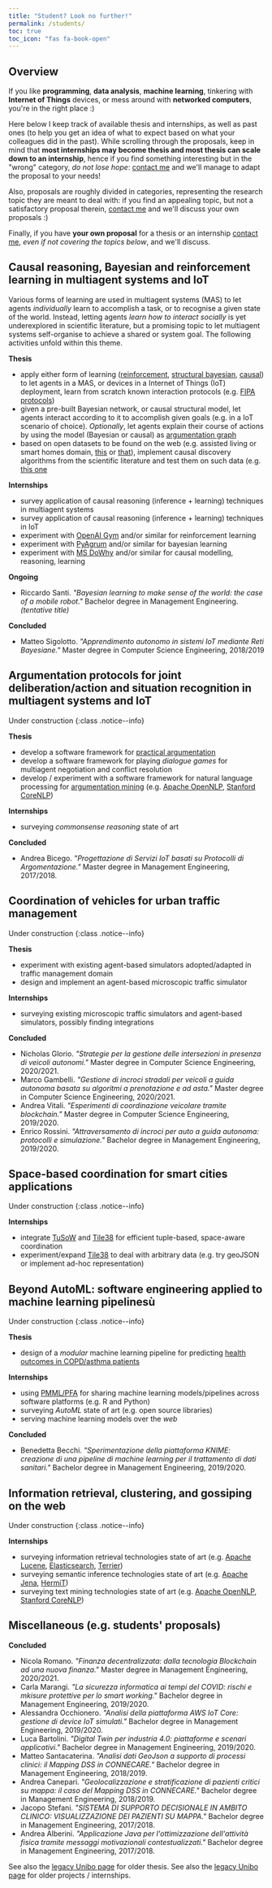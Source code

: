 ```yaml
---
title: "Student? Look no further!"
permalink: /students/
toc: true
toc_icon: "fas fa-book-open"
---
```


## Overview

If you like **programming**, **data analysis**, **machine learning**, tinkering with **Internet of Things** devices, or mess around with **networked computers**, you're in the right place :)

Here below I keep track of available thesis and internships, as well as past ones (to help you get an idea of what to expect based on what your colleagues did in the past).
While scrolling through the proposals, keep in mind that **most internships may become thesis and most thesis can scale down to an internship**, hence if you find something interesting but in the "wrong" category, *do not lose hope*: [contact me](mailto:stefano.mariani@unimore.it) and we'll manage to adapt the proposal to your needs!

Also, proposals are roughly divided in categories, representing the research topic they are meant to deal with: if you find an appealing topic, but not a satisfactory proposal therein, [contact me](mailto:stefano.mariani@unimore.it) and we'll discuss your own proposals :)

Finally, if you have **your own proposal** for a thesis or an internship [contact me](mailto:stefano.mariani@unimore.it), *even if not covering the topics below*, and we'll discuss.

## Causal reasoning, Bayesian and reinforcement learning in multiagent systems and IoT

Various forms of learning are used in multiagent systems (MAS) to let agents *individually* learn to accomplish a task, or to recognise a given state of the world.
Instead, letting agents *learn how to interact socially* is yet underexplored in scientific literature, but a promising topic to let multiagent systems self-organise to achieve a shared or system goal.
The following activities unfold within this theme.

**Thesis**

 - apply either form of learning ([reinforcement](https://towardsdatascience.com/the-ultimate-beginners-guide-to-reinforcement-learning-588c071af1ec), [structural bayesian](https://ojs.aaai.org//index.php/aimagazine/article/view/918), [causal](https://www.cs.ubc.ca/~murphyk/Papers/intro_gm.pdf)) to let agents in a MAS, or devices in a Internet of Things (IoT) deployment, learn from scratch known interaction protocols (e.g. [FIPA protocols](http://www.fipa.org/repository/ips.php3))
 - given a pre-built Bayesian network, or causal structural model, let agents interact according to it to accomplish given goals (e.g. in a IoT scenario of choice). *Optionally*, let agents explain their course of actions by using the model (Bayesian or causal) as [argumentation graph](http://www.cs.uu.nl/docs/vakken/mcarg/)
 - based on open datasets to be found on the web (e.g. assisted living or smart homes domain, [this](https://lig-getalp.imag.fr/fr/health-smart-home-his-datasets/) or [that](https://project.inria.fr/toyotasmarthome/)), implement causal discovery algorithms from the scientific literature and test them on such data (e.g. [this one](https://ieeexplore.ieee.org/abstract/document/9196246)

**Internships**

 - survey application of causal reasoning (inference + learning) techniques in multiagent systems
 - survey application of causal reasoning (inference + learning) techniques in IoT
 - experiment with [OpenAI Gym](https://gym.openai.com) and/or similar for reinforcement learning
 - experiment with [PyAgrum](https://pyagrum.readthedocs.io/en/0.18.2/index.html) and/or similar for bayesian learning
 - experiment with [MS DoWhy](https://microsoft.github.io/dowhy/) and/or similar for causal modelling, reasoning, learning

**Ongoing**

 - Riccardo Santi. *"Bayesian learning to make sense of the world: the case of a mobile robot."* Bachelor degree in Management Engineering. *(tentative title)*

**Concluded**

 - Matteo Sigolotto. *"Apprendimento autonomo in sistemi IoT mediante Reti Bayesiane."* Master degree in Computer Science Engineering, 2018/2019

## Argumentation protocols for joint deliberation/action and situation recognition in multiagent systems and IoT

Under construction
{:class .notice--info}

**Thesis**

 - develop a software framework for [practical argumentation](https://nms.kcl.ac.uk/sanjay.modgil/ASPICtutorial.pdf)
 - develop a software framework for playing *dialogue games* for multiagent negotiation and conflict resolution
 - develop / experiment with a software framework for natural language processing for [argumentation mining](https://www.sciencedirect.com/science/article/pii/S0957417416304493?via%3Dihub) (e.g. [Apache OpenNLP](https://opennlp.apache.org), [Stanford CoreNLP](https://stanfordnlp.github.io/CoreNLP/))

**Internships**

 - surveying *commonsense reasoning* state of art

**Concluded**

 - Andrea Bicego. *"Progettazione di Servizi IoT basati su Protocolli di Argomentazione."* Master degree in Management Engineering, 2017/2018.

## Coordination of vehicles for urban traffic management

Under construction
{:class .notice--info}

**Thesis**

 - experiment with existing agent-based simulators adopted/adapted in traffic management domain
 - design and implement an agent-based microscopic traffic simulator

**Internships**

 - surveying existing microscopic traffic simulators and agent-based simulators, possibly finding integrations

**Concluded**

 - Nicholas Glorio. *"Strategie per la gestione delle intersezioni in presenza di veicoli autonomi."* Master degree in Computer Science Engineering, 2020/2021.
 - Marco Gambelli. *"Gestione di incroci stradali per veicoli a guida autonoma basata su algoritmi a prenotazione e ad asta."* Master degree in Computer Science Engineering, 2020/2021.
 - Andrea Vitali. *"Esperimenti di coordinazione veicolare tramite blockchain."* Master degree in Computer Science Engineering, 2019/2020.
 - Enrico Rossini. *"Attraversamento di incroci per auto a guida autonoma: protocolli e simulazione."* Bachelor degree in Management Engineering, 2019/2020.

## Space-based coordination for smart cities applications

Under construction
{:class .notice--info}

**Internships**

 - integrate [TuSoW](https://github.com/CoordaaS/TuSoW) and [Tile38](https://tile38.com) for efficient tuple-based, space-aware coordination
 - experiment/expand [Tile38](https://tile38.com) to deal with arbitrary data (e.g. try geoJSON or implement ad-hoc representation)

<!--### Concluded-->

 <!--- Michele Donati. *"A modular and flexible web dashboard for mobile assets geo-tracking."* Bachelor degree in Computer Science Engineering. *(tentative title)*-->

## Beyond AutoML: software engineering applied to machine learning pipelinesù

Under construction
{:class .notice--info}

**Thesis**

 - design of a *modular* machine learning pipeline for predicting [health outcomes in COPD/asthma patients](https://www.connecare.eu/wp-content/uploads/2020/02/D3.4-Stratification-and-Mapping-DSS_DEF.pdf)

**Internships**

 - using [PMML/PFA](http://dmg.org) for sharing machine learning models/pipelines across software platforms (e.g. R and Python)
 - surveying *AutoML* state of art (e.g. open source libraries)
 - serving machine learning models over the *web*

**Concluded**

 - Benedetta Becchi. *"Sperimentazione della piattaforma KNIME: creazione di una pipeline di machine learning per il trattamento di dati sanitari."* Bachelor degree in Management Engineering, 2019/2020.

## Information retrieval, clustering, and gossiping on the web

Under construction
{:class .notice--info}

**Internships**

 - surveying information retrieval technologies state of art (e.g. [Apache Lucene](https://lucene.apache.org), [Elasticsearch](https://www.elastic.co/guide/en/elasticsearch/reference/current/getting-started.html), [Terrier](http://terrier.org))
 - surveying semantic inference technologies state of art (e.g. [Apache Jena](https://jena.apache.org), [HermiT](http://www.hermit-reasoner.com/index.html))
 - surveying text mining technologies state of art (e.g. [Apache OpenNLP](https://opennlp.apache.org), [Stanford CoreNLP](https://stanfordnlp.github.io/CoreNLP/))

## Miscellaneous (e.g. students' proposals)

**Concluded**

 - Nicola Romano. *"Finanza decentralizzata: dalla tecnologia Blockchain ad una nuova finanza."* Master degree in Management Engineering, 2020/2021.
 - Carla Marangi. *"La sicurezza informatica ai tempi del COVID: rischi e mkisure protettive per lo smart working."* Bachelor degree in Management Engineering, 2019/2020.
 - Alessandra Occhionero. *"Analisi della piattaforma AWS IoT Core: gestione di device IoT simulati."* Bachelor degree in Management Engineering, 2019/2020.
 - Luca Bartolini. *"Digital Twin per industria 4.0: piattaforme e scenari applicativi."* Bachelor degree in Management Engineering, 2019/2020.
 - Matteo Santacaterina. *"Analisi dati GeoJson a supporto di processi clinici: il Mapping DSS in CONNECARE."* Bachelor degree in Management Engineering, 2018/2019.
 - Andrea Canepari. *"Geolocalizzazione e stratificazione di pazienti critici su mappa: il caso del Mapping DSS in CONNECARE."* Bachelor degree in Management Engineering, 2018/2019.
 - Jacopo Stefani. *"SISTEMA DI SUPPORTO DECISIONALE IN AMBITO CLINICO: VISUALIZZAZIONE DEI PAZIENTI SU MAPPA."* Bachelor degree in Management Engineering, 2017/2018.
 - Andrea Alberini. *"Applicazione Java per l'ottimizzazione dell'attività fisica tramite messaggi motivazionali contestualizzati."* Bachelor degree in Management Engineering, 2017/2018.

See also the [legacy Unibo page](http://apice.unibo.it/xwiki/bin/view/StefanoMariani/CompletedTheses) for older thesis.
See also the [legacy Unibo page](https://apice.unibo.it/xwiki/bin/view/Panels/SMarStudents) for older projects / internships.

